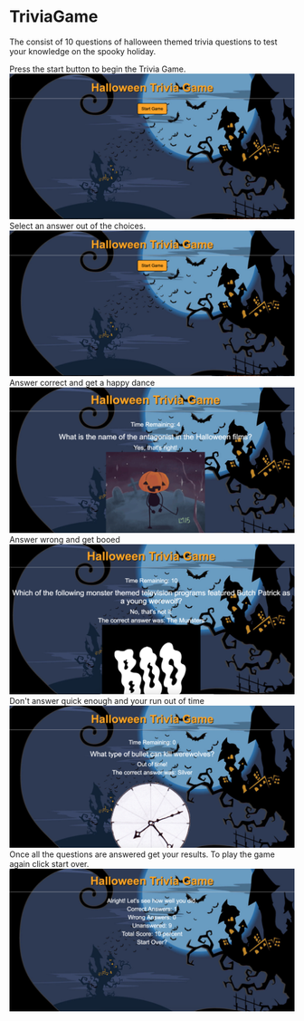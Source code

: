 # TriviaGame

The consist of 10 questions of halloween themed trivia questions to test your knowledge on the spooky holiday.<br> 

Press the start button to begin the Trivia Game.
![Start Screen](https://github.com/jterry149/TriviaGame/blob/master/assets/screenshots/Start.png)
<br>
Select an answer out of the choices.
![Question Screen](https://github.com/jterry149/TriviaGame/blob/master/assets/screenshots/Start.png)
<br>
Answer correct and get a happy dance
![Correct Screen](https://github.com/jterry149/TriviaGame/blob/master/assets/screenshots/correct.png)
<br>
Answer wrong and get booed
![Wrong Screen](https://github.com/jterry149/TriviaGame/blob/master/assets/screenshots/wrong.png)
<br>
Don't answer quick enough and your run out of time
![Time Screen](https://github.com/jterry149/TriviaGame/blob/master/assets/screenshots/time.png)
<br>
Once all the questions are answered get your results. To play the game again click start over.
![Results Screen](https://github.com/jterry149/TriviaGame/blob/master/assets/screenshots/results.png)



